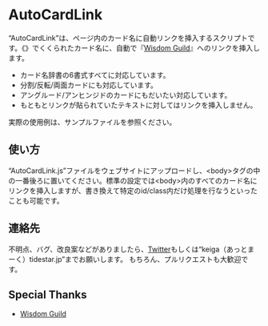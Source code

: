 # AutoCardLink

“AutoCardLink”は、ページ内のカード名に自動リンクを挿入するスクリプトです。《》でくくられたカード名に、自動で『[Wisdom Guild](http://www.wisdom-guild.net/)』へのリンクを挿入します。

- カード名辞書の6書式すべてに対応しています。
- 分割/反転/両面カードにも対応しています。
- アングルード/アンヒンジドのカードにもだいたい対応しています。
- もともとリンクが貼られていたテキストに対してはリンクを挿入しません。

実際の使用例は、サンプルファイルを参照ください。

## 使い方

“AutoCardLink.js”ファイルをウェブサイトにアップロードし、&lt;body&gt;タグの中の一番後ろに置いてください。標準の設定では&lt;body&gt;内のすべてのカード名にリンクを挿入しますが、書き換えて特定のid/class内だけ処理を行なうといったことも可能です。

## 連絡先

不明点、バグ、改良案などがありましたら、[Twitter](https://twitter.com/keiga_jp)もしくは“keiga（あっとまーく）tidestar.jp”までお願いします。
もちろん、プルリクエストも大歓迎です。

## Special Thanks

- [Wisdom Guild](http://www.wisdom-guild.net/)